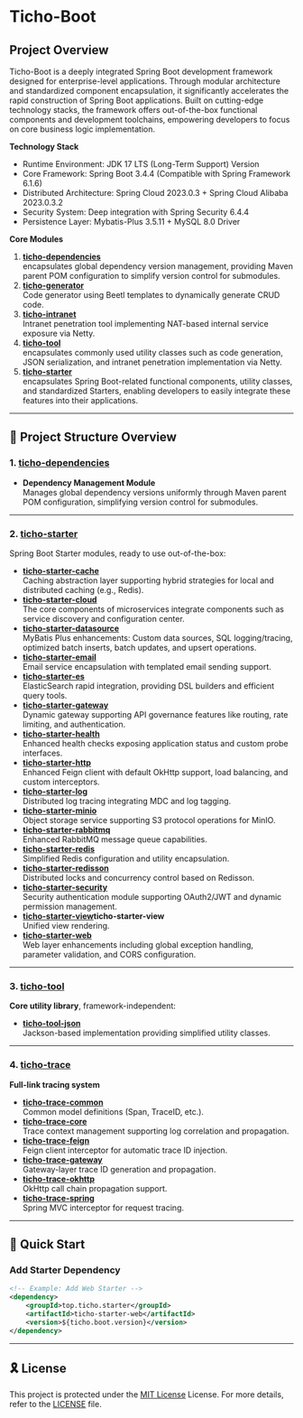# Ticho-Boot

## Project Overview

Ticho-Boot is a deeply integrated Spring Boot development framework designed for enterprise-level applications. Through
modular architecture and standardized component encapsulation, it significantly accelerates the rapid construction of
Spring Boot applications. Built on cutting-edge technology stacks, the framework offers out-of-the-box functional
components and development toolchains, empowering developers to focus on core business logic implementation.

**Technology Stack**

* Runtime Environment: JDK 17 LTS (Long-Term Support) Version
* Core Framework: Spring Boot 3.4.4 (Compatible with Spring Framework 6.1.6)
* Distributed Architecture: Spring Cloud 2023.0.3 + Spring Cloud Alibaba 2023.0.3.2
* Security System: Deep integration with Spring Security 6.4.4
* Persistence Layer: Mybatis-Plus 3.5.11 + MySQL 8.0 Driver

**Core Modules**

1. **[ticho-dependencies](ticho-dependencies)**  
   encapsulates global dependency version management, providing Maven parent
   POM configuration to simplify version control for submodules.
2. **[ticho-generator](ticho-generator)**  
   Code generator using Beetl templates to dynamically generate CRUD code.
3. **[ticho-intranet](ticho-intranet)**  
   Intranet penetration tool implementing NAT-based internal service exposure via Netty.
4. **[ticho-tool](ticho-tool)**  
   encapsulates commonly used utility classes such as code generation, JSON serialization, and
   intranet penetration implementation via Netty.
5. **[ticho-starter](ticho-starter)**  
   encapsulates Spring Boot-related functional components, utility classes, and
   standardized Starters, enabling developers to easily integrate these features into their applications.

---

## 📂 Project Structure Overview

### 1. **[ticho-dependencies](ticho-dependencies)**

- **Dependency Management Module**  
  Manages global dependency versions uniformly through Maven parent POM configuration, simplifying version control for
  submodules.

---

### 2. **[ticho-starter](ticho-starter)**

Spring Boot Starter modules, ready to use out-of-the-box:

- **[ticho-starter-cache](ticho-starter/ticho-starter-cache)**  
  Caching abstraction layer supporting hybrid strategies for local and distributed caching (e.g., Redis).
- **[ticho-starter-cloud](ticho-starter/ticho-starter-cloud)**  
  The core components of microservices integrate components such as service discovery and configuration center.
- **[ticho-starter-datasource](ticho-starter/ticho-starter-datasource)**  
  MyBatis Plus enhancements: Custom data sources, SQL logging/tracing, optimized batch inserts, batch updates, and
  upsert operations.
- **[ticho-starter-email](ticho-starter/ticho-starter-email)**  
  Email service encapsulation with templated email sending support.
- **[ticho-starter-es](ticho-starter/ticho-starter-es)**  
  ElasticSearch rapid integration, providing DSL builders and efficient query tools.
- **[ticho-starter-gateway](ticho-starter/ticho-starter-gateway)**  
  Dynamic gateway supporting API governance features like routing, rate limiting, and authentication.
- **[ticho-starter-health](ticho-starter/ticho-starter-health)**  
  Enhanced health checks exposing application status and custom probe interfaces.
- **[ticho-starter-http](ticho-starter/ticho-starter-http)**  
  Enhanced Feign client with default OkHttp support, load balancing, and custom interceptors.
- **[ticho-starter-log](ticho-starter/ticho-starter-log)**  
  Distributed log tracing integrating MDC and log tagging.
- **[ticho-starter-minio](ticho-starter/ticho-starter-minio)**  
  Object storage service supporting S3 protocol operations for MinIO.
- **[ticho-starter-rabbitmq](ticho-starter/ticho-starter-rabbitmq)**  
  Enhanced RabbitMQ message queue capabilities.
- **[ticho-starter-redis](ticho-starter/ticho-starter-redis)**  
  Simplified Redis configuration and utility encapsulation.
- **[ticho-starter-redisson](ticho-starter/ticho-starter-redisson)**  
  Distributed locks and concurrency control based on Redisson.
- **[ticho-starter-security](ticho-starter/ticho-starter-security)**  
  Security authentication module supporting OAuth2/JWT and dynamic permission management.
- **[ticho-starter-view](ticho-starter/ticho-starter-view)ticho-starter-view**  
  Unified view rendering.
- **[ticho-starter-web](ticho-starter/ticho-starter-web)**  
  Web layer enhancements including global exception handling, parameter validation, and CORS configuration.

---

### 3. **[ticho-tool](ticho-tool)**

**Core utility library**, framework-independent:

- **[ticho-tool-json](ticho-tool/ticho-tool-json)**  
  Jackson-based implementation providing simplified utility classes.

---

### 4. **[ticho-trace](ticho-trace)**

**Full-link tracing system**

- **[ticho-trace-common](ticho-trace/ticho-trace-common)**  
  Common model definitions (Span, TraceID, etc.).
- **[ticho-trace-core](ticho-trace/ticho-trace-core)**  
  Trace context management supporting log correlation and propagation.
- **[ticho-trace-feign](ticho-trace/ticho-trace-feign)**  
  Feign client interceptor for automatic trace ID injection.
- **[ticho-trace-gateway](ticho-trace/ticho-trace-gateway)**  
  Gateway-layer trace ID generation and propagation.
- **[ticho-trace-okhttp](ticho-trace/ticho-trace-okhttp)**  
  OkHttp call chain propagation support.
- **[ticho-trace-spring](ticho-trace/ticho-trace-spring)**  
  Spring MVC interceptor for request tracing.

---

## 🚀 Quick Start

### Add Starter Dependency

```xml
<!-- Example: Add Web Starter -->
<dependency>
    <groupId>top.ticho.starter</groupId>
    <artifactId>ticho-starter-web</artifactId>
    <version>${ticho.boot.version}</version>
</dependency>
```

---

## 🎗 License

This project is protected under the [MIT License](https://choosealicense.com/licenses/mit/) License. For more details,
refer to the [LICENSE](https://github.com/zhajianjun/ticho-boot/blob/main/LICENSE) file.